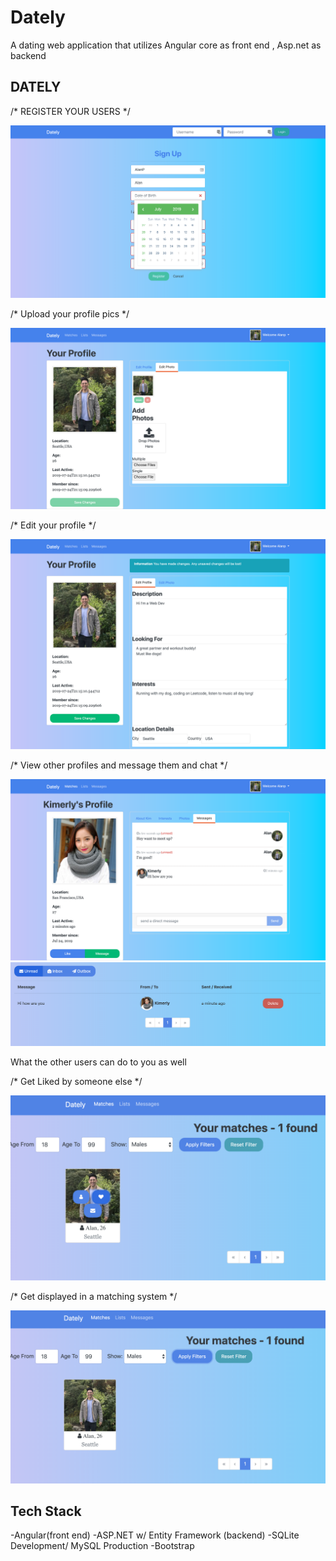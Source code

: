 # Dately
A dating web application that utilizes Angular core as front end , Asp.net as backend 

DATELY
--------
/* REGISTER YOUR USERS */

![](readme_resource/screencapture-localhost-4200-2019-07-24-21_14_19.png)

/* Upload your profile pics */

![](readme_resource/screencapture-localhost-4200-member-edit-2019-07-24-21_19_04.png)

/* Edit your profile */

![](readme_resource/screencapture-localhost-4200-member-edit-2019-07-24-21_21_53.png)

/* View other profiles and message them and chat */

![](readme_resource/screencapture-localhost-4200-members-2-2019-07-24-21_28_18.png)
![](readme_resource/Screen%20Shot%202019-07-24%20at%209.27.33%20PM.png)



What the other users can do to you as well

/* Get Liked by someone else */


![](readme_resource/Screen%20Shot%202019-07-24%20at%209.25.49%20PM.png)


/* Get displayed in a matching system */

![](readme_resource/Screen%20Shot%202019-07-24%20at%209.24.46%20PM.png)


Tech Stack
-----------
-Angular(front end)
-ASP.NET w/ Entity Framework (backend)
-SQLite Development/ MySQL Production
-Bootstrap 

